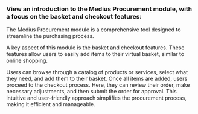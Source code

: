 ### View an introduction to the Medius Procurement module, with a focus on the basket and checkout features:

The Medius Procurement module is a comprehensive tool designed to streamline the purchasing process. 

A key aspect of this module is the basket and checkout features. These features allow users to easily add items to their virtual basket, similar to online shopping. 

Users can browse through a catalog of products or services, select what they need, and add them to their basket. Once all items are added, users proceed to the checkout process. Here, they can review their order, make necessary adjustments, and then submit the order for approval. This intuitive and user-friendly approach simplifies the procurement process, making it efficient and manageable.

<VideoPlayer url={https://fast.wistia.net/embed/iframe/4cshztrotw}/>
